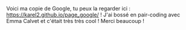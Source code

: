 Voici ma copie de Google, tu peux la regarder ici : https://karel2.github.io/page_google/ ! J'ai bossé en pair-coding avec Emma Calvet et c'était très très cool ! Merci beaucoup !
